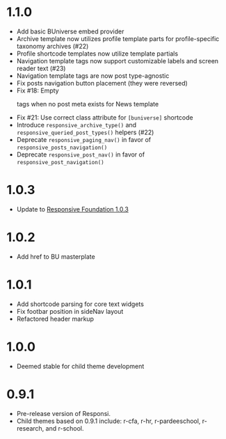 # 1.1.0

* Add basic BUniverse embed provider
* Archive template now utilizes profile template parts for profile-specific taxonomy archives (#22)
* Profile shortcode templates now utilize template partials
* Navigation template tags now support customizable labels and screen reader text (#23)
* Navigation template tags are now post type-agnostic
* Fix posts navigation button placement (they were reversed)
* Fix #18: Empty <p> tags when no post meta exists for News template
* Fix #21: Use correct class attribute for `[buniverse]` shortcode
* Introduce `responsive_archive_type()` and `responsive_queried_post_types()` helpers (#22)
* Deprecate `responsive_paging_nav()` in favor of `responsive_posts_navigation()`
* Deprecate `responsive_post_nav()` in favor of `responsive_post_navigation()`

 # 1.0.3

* Update to [Responsive Foundation 1.0.3](https://github.com/bu-ist/responsive-foundation/releases/tag/1.0.3)

# 1.0.2

* Add href to BU masterplate

# 1.0.1

* Add shortcode parsing for core text widgets
* Fix footbar position in sideNav layout
* Refactored header markup

# 1.0.0

* Deemed stable for child theme development

# 0.9.1

* Pre-release version of Responsi.
* Child themes based on 0.9.1 include: r-cfa, r-hr, r-pardeeschool, r-research, and r-school.
